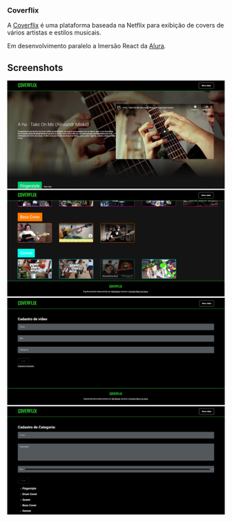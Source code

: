 
### Coverflix

A [Coverflix](https://coverflix.vercel.app) é uma plataforma baseada na Netflix para exibição de covers de vários artistas e estilos musicais.

Em desenvolvimento paralelo a Imersão React da [Alura](https://www.alura.com.br/).

## Screenshots

![alt text](https://github.com/SidiBecker/coverflix/blob/master/screenshots/1.png?raw=true "Tela Inicial")
![alt text](https://github.com/SidiBecker/coverflix/blob/master/screenshots/2.png?raw=true "Tela Inicial")
![alt text](https://github.com/SidiBecker/coverflix/blob/master/screenshots/3.png?raw=true "Cadastro de Vídeos")
![alt text](https://github.com/SidiBecker/coverflix/blob/master/screenshots/4.png?raw=true "Cadastro de Categorias")

